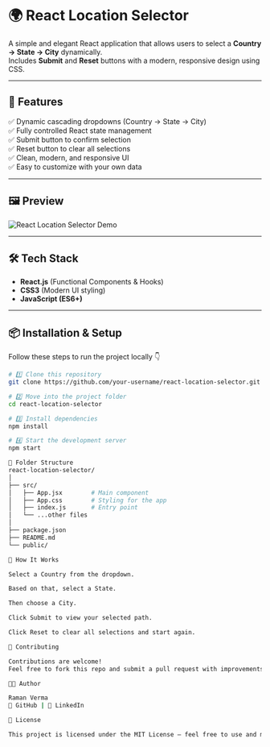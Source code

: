 # 🌍 React Location Selector

A simple and elegant React application that allows users to select a **Country → State → City** dynamically.  
Includes **Submit** and **Reset** buttons with a modern, responsive design using CSS.

---

## 🚀 Features

✅ Dynamic cascading dropdowns (Country → State → City)  
✅ Fully controlled React state management  
✅ Submit button to confirm selection  
✅ Reset button to clear all selections  
✅ Clean, modern, and responsive UI  
✅ Easy to customize with your own data  

---

## 🖼️ Preview

![React Location Selector Demo](https://via.placeholder.com/800x400?text=React+Location+Selector+Preview)

---

## 🛠️ Tech Stack

- **React.js** (Functional Components & Hooks)
- **CSS3** (Modern UI styling)
- **JavaScript (ES6+)**

---

## 📦 Installation & Setup

Follow these steps to run the project locally 👇

```bash
# 1️⃣ Clone this repository
git clone https://github.com/your-username/react-location-selector.git

# 2️⃣ Move into the project folder
cd react-location-selector

# 3️⃣ Install dependencies
npm install

# 4️⃣ Start the development server
npm start

🧩 Folder Structure
react-location-selector/
│
├── src/
│   ├── App.jsx        # Main component
│   ├── App.css        # Styling for the app
│   ├── index.js       # Entry point
│   └── ...other files
│
├── package.json
├── README.md
└── public/

🎯 How It Works

Select a Country from the dropdown.

Based on that, select a State.

Then choose a City.

Click Submit to view your selected path.

Click Reset to clear all selections and start again.

🤝 Contributing

Contributions are welcome!
Feel free to fork this repo and submit a pull request with improvements.

🧑‍💻 Author

Raman Verma
💼 GitHub | 💬 LinkedIn

🪪 License

This project is licensed under the MIT License — feel free to use and modify it.
